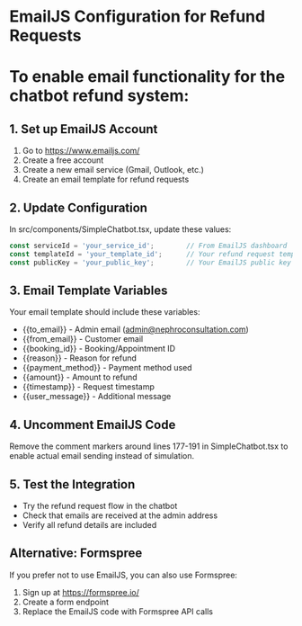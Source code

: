 # EmailJS Configuration for Refund Requests
# To enable email functionality for the chatbot refund system:

## 1. Set up EmailJS Account
1. Go to https://www.emailjs.com/
2. Create a free account
3. Create a new email service (Gmail, Outlook, etc.)
4. Create an email template for refund requests

## 2. Update Configuration
In src/components/SimpleChatbot.tsx, update these values:

```typescript
const serviceId = 'your_service_id';        // From EmailJS dashboard
const templateId = 'your_template_id';      // Your refund request template
const publicKey = 'your_public_key';        // Your EmailJS public key
```

## 3. Email Template Variables
Your email template should include these variables:
- {{to_email}} - Admin email (admin@nephroconsultation.com)
- {{from_email}} - Customer email
- {{booking_id}} - Booking/Appointment ID
- {{reason}} - Reason for refund
- {{payment_method}} - Payment method used
- {{amount}} - Amount to refund
- {{timestamp}} - Request timestamp
- {{user_message}} - Additional message

## 4. Uncomment EmailJS Code
Remove the comment markers around lines 177-191 in SimpleChatbot.tsx
to enable actual email sending instead of simulation.

## 5. Test the Integration
- Try the refund request flow in the chatbot
- Check that emails are received at the admin address
- Verify all refund details are included

## Alternative: Formspree
If you prefer not to use EmailJS, you can also use Formspree:
1. Sign up at https://formspree.io/
2. Create a form endpoint
3. Replace the EmailJS code with Formspree API calls

